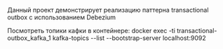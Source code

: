 
Данный проект демонстрирует реализацию паттерна transactional outbox с использованием Debezium

Посмотреть топики кафки в контейнере:
docker exec -ti transactional-outbox_kafka_1 kafka-topics --list --bootstrap-server localhost:9092